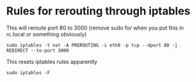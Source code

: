 # Rules for rerouting through iptables
This will reroute port 80 to 3000 (remove sudo for when you put this in rc.local or something obviously)
```
sudo iptables -t nat -A PREROUTING -i eth0 -p tcp --dport 80 -j REDIRECT --to-port 3000
```
This resets iptables rules apparently
```
sudo iptables -F
```
